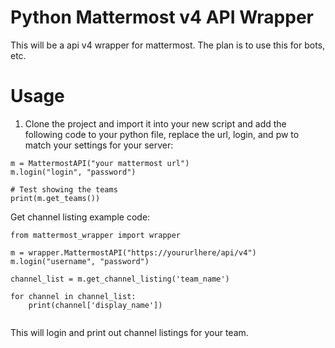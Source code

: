 # Python Mattermost v4 API Wrapper
This will be a api v4 wrapper for mattermost.  The plan is to use this for bots, etc.

# Usage
1. Clone the project and import it into your new script and add the following code to your python file, replace the url, login, and pw to match your settings for your server:

```
m = MattermostAPI("your mattermost url")
m.login("login", "password")

# Test showing the teams
print(m.get_teams())
```

Get channel listing example code:

```
from mattermost_wrapper import wrapper

m = wrapper.MattermostAPI("https://yoururlhere/api/v4")
m.login("username", "password")

channel_list = m.get_channel_listing('team_name')

for channel in channel_list:
    print(channel['display_name'])
    
```

This will login and print out channel listings for your team.

